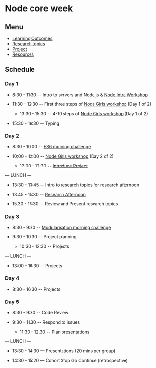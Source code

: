 # Node core week

## Menu

- [Learning Outcomes](./learning-outcomes.md)
- [Research topics](./research-afternoon.md)
- [Project](./project.md)
- [Resources](./resources)

## Schedule

### Day 1

- 8:30 - 11:30
  -- Intro to servers and Node.js
  & [Node Intro Workshop](https://github.com/fack2/Node-Intro-Workshop)

- 11:30 - 12:30
  -- First three steps of [Node Girls workshop](https://github.com/jema28/node-workshop) (Day 1 of 2)
  - 13:30 - 15:30
    --  4-10 steps of [Node Girls workshop](https://github.com/jema28/node-workshop) (Day 1 of 2)
- 15:30 - 16:30
  -- Typing

### Day 2

- 8:30 - 10:00
  -- [ES6 morning challenge](./morning-challenge-day-2.md)

- 10:00 - 12:00
  -- [Node Girls workshop](https://github.com/node-girls/workshop-cms) (Day 2 of 2)

  - 12:00 - 12:30
    -- [Introduce Project](./project.md)

— LUNCH —

- 13:30 - 13:45
  -- Intro to research topics for research afternoon

- 13.45 - 15:30
  -- [Research Afternoon](./research-afternoon.md)

- 15.30 - 16:30
  -- Review and Present research topics

### Day 3

- 8:30 - 9:30
  -- [Modularisation morning challenge](./morning-challenge-day-3.md)

- 9:30 - 10:30
  -- Project planning

  - 10:30 - 12:30
    -- Projects

-- LUNCH --

- 13:00 - 16:30
  -- Projects

### Day 4

- 8:30 - 16:30
  -- Projects

### Day 5

- 8:30 - 9:30
  -- Code Review

- 9:30 - 11.30
  -- Respond to issues

  - 11:30 - 12.30
    -- Plan presentations

-- LUNCH --

- 13:30 - 14:30 — Presentations (20 mins per group)

- 14:30 - 15:20 — Cohort Stop Go Continue (retrospective)
